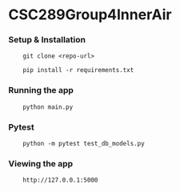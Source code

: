 # CSC289Group4InnerAir

### Setup & Installation

```
    git clone <repo-url>
```
```
    pip install -r requirements.txt
```

### Running the app
```
    python main.py
```

### Pytest
```
    python -m pytest test_db_models.py
```

### Viewing the app
```
    http://127.0.0.1:5000
```
